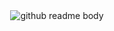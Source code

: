 <div align="center"><img alt="github readme body" src="https://navinn.vercel.app/api/hero" /></div>
